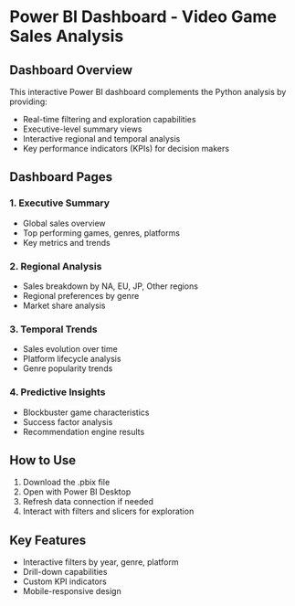 # Power BI Dashboard - Video Game Sales Analysis

## Dashboard Overview
This interactive Power BI dashboard complements the Python analysis by providing:
- Real-time filtering and exploration capabilities
- Executive-level summary views
- Interactive regional and temporal analysis
- Key performance indicators (KPIs) for decision makers

## Dashboard Pages

### 1. Executive Summary
- Global sales overview
- Top performing games, genres, platforms
- Key metrics and trends

### 2. Regional Analysis
- Sales breakdown by NA, EU, JP, Other regions
- Regional preferences by genre
- Market share analysis

### 3. Temporal Trends
- Sales evolution over time
- Platform lifecycle analysis
- Genre popularity trends

### 4. Predictive Insights
- Blockbuster game characteristics
- Success factor analysis
- Recommendation engine results

## How to Use
1. Download the .pbix file
2. Open with Power BI Desktop
3. Refresh data connection if needed
4. Interact with filters and slicers for exploration

## Key Features
- Interactive filters by year, genre, platform
- Drill-down capabilities
- Custom KPI indicators
- Mobile-responsive design

